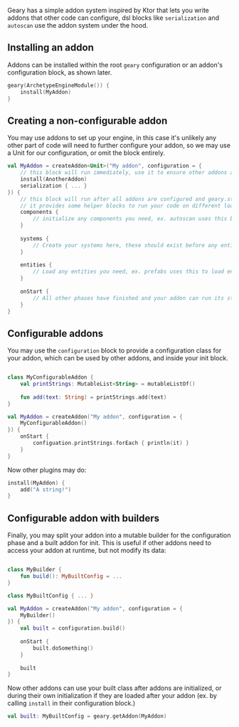 Geary has a simple addon system inspired by Ktor that lets you write addons that other code can configure, dsl blocks like `serialization` and `autoscan` use the addon system under the hood.

## Installing an addon

Addons can be installed within the root `geary` configuration or an addon's configuration block, as shown later.

```kotlin
geary(ArchetypeEngineModule()) {
    install(MyAddon)
}
```

## Creating a non-configurable addon

You may use addons to set up your engine, in this case it's unlikely any other part of code will need to further configure your addon, so we may use a Unit for our configuration, or omit the block entirely.

```kotlin
val MyAddon = createAddon<Unit>("My addon", configuration = {
    // this block will run immediately, use it to ensure other addons are loaded
    install(AnotherAddon)
    serialization { ... }
}) {
    // this block will run after all addons are configured and geary.start() is called
    // it provides some helper blocks to run your code on different load phases, shown below in their load order
    components {
        // initialize any components you need, ex. autoscan uses this block
    }
    
    systems {
        // Create your systems here, these should exist before any entities are created, though can be registered later too
    }
    
    entities {
        // Load any entities you need, ex. prefabs uses this to load entiteis from files
    }
    
    onStart {
        // All other phases have finished and your addon can run its startup tasks
    }
}
```

## Configurable addons

You may use the `configuration` block to provide a configuration class for your addon, which can be used by other addons, and inside your init block.

```kotlin

class MyConfigurableAddon {
    val printStrings: MutableList<String> = mutableListOf()
    
    fun add(text: String) = printStrings.add(text)
}

val MyAddon = createAddon("My addon", configuration = {
    MyConfigurableAddon()
}) {
    onStart {
        configuation.printStrings.forEach { println(it) }
    }
}
```

Now other plugins may do:

```kotlin
install(MyAddon) {
    add("A string!")
}
```

## Configurable addon with builders

Finally, you may split your addon into a mutable builder for the configuration phase and a built addon for init. This is useful if other addons need to access your addon at runtime, but not modify its data:

```kotlin

class MyBuilder {
    fun build(): MyBuiltConfig = ...
}

class MyBuiltConfig { ... }

val MyAddon = createAddon("My addon", configuration = {
    MyBuilder()
}) {
    val built = configuration.build()
    
    onStart {
        built.doSomething()
    }
    
    built
}
```

Now other addons can use your built class after addons are initialized, or during their own initialization if they are loaded after your addon (ex. by calling `install` in their configuration block.)

```kotlin
val built: MyBuiltConfig = geary.getAddon(MyAddon)
```
